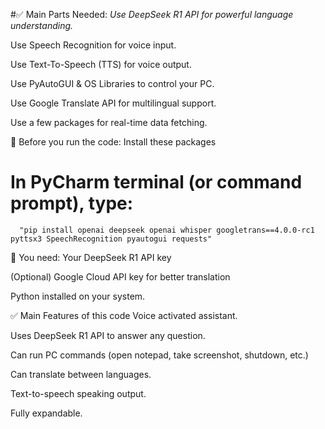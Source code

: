 #✅ Main Parts Needed:
*Use DeepSeek R1 API for powerful language understanding.*

Use Speech Recognition for voice input.

Use Text-To-Speech (TTS) for voice output.

Use PyAutoGUI & OS Libraries to control your PC.

Use Google Translate API for multilingual support.

Use a few packages for real-time data fetching.

🔧 Before you run the code: Install these packages
  # In PyCharm terminal (or command prompt), type:
      "pip install openai deepseek openai whisper googletrans==4.0.0-rc1 pyttsx3 SpeechRecognition pyautogui requests"

📝 You need:
Your DeepSeek R1 API key

(Optional) Google Cloud API key for better translation

Python installed on your system.

✅ Main Features of this code
Voice activated assistant.

Uses DeepSeek R1 API to answer any question.

Can run PC commands (open notepad, take screenshot, shutdown, etc.)

Can translate between languages.

Text-to-speech speaking output.

Fully expandable.

